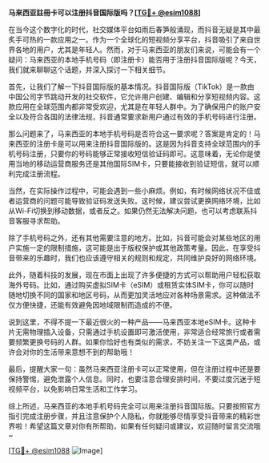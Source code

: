 **马来西亚註冊卡可以注册抖音国际版吗？[[TG💪+ @esim1088](https://t.me/s/esim1088)]**

在当今这个数字化的时代，社交媒体平台如雨后春笋般涌现，而抖音无疑是其中最炙手可热的一款应用之一。作为一个全球化的短视频分享平台，抖音吸引了来自世界各地的用户，尤其是年轻人。然而，对于马来西亚的朋友们来说，可能会有一个疑问：马来西亚的本地手机号码（即注册卡）能否用于注册抖音国际版呢？今天，我们就来聊聊这个话题，并深入探讨一下相关细节。

首先，让我们了解一下抖音国际版的基本情况。抖音国际版（TikTok）是一款由中国公司字节跳动开发的社交软件，它允许用户创建、编辑和分享短视频内容。这款应用在全球范围内都非常受欢迎，尤其是在年轻人群中。为了确保用户的账户安全以及符合各国的法律法规，抖音通常要求新用户通过有效的手机号码进行注册。

那么问题来了，马来西亚的本地手机号码是否符合这一要求呢？答案是肯定的！马来西亚的注册卡是可以用来注册抖音国际版的。这是因为抖音支持全球范围内的手机号码注册，只要你的号码能够正常接收短信验证码即可。这意味着，无论你是使用当地的移动运营商服务还是其他国际SIM卡，只要能接收到验证短信，就可以顺利完成注册流程。

当然，在实际操作过程中，可能会遇到一些小麻烦。例如，有时候网络状况不佳或者运营商的问题可能导致验证码发送失败。这时候，建议尝试更换网络环境，比如从Wi-Fi切换到移动数据，或者反之。如果仍然无法解决问题，也可以考虑联系抖音客服寻求帮助。

除了手机号码之外，还有其他需要注意的地方。比如，抖音可能会对某些地区的用户实施一定的限制措施，这可能是出于版权保护或其他政策考量。因此，在享受抖音带来的乐趣时，我们也应该遵守相关的规则和规定，共同维护良好的网络环境。

此外，随着科技的发展，现在市面上出现了许多便捷的方式可以帮助用户轻松获取海外号码。比如，通过购买虚拟SIM卡（eSIM）或租赁实体SIM卡，你可以随时随地切换不同的国家和地区号码，从而更加灵活地应对各种场景需求。这种做法不仅方便快捷，还能有效避免因地域限制而造成的不便。

说到这里，不得不提一下最近很火的一种产品——马来西亚本地eSIM卡。这种卡片无需物理插入设备，只需通过手机设置即可激活使用，非常适合经常旅行或者需要频繁更换号码的人群。如果你恰好也有类似的需求，不妨关注一下这类产品，或许会对你的生活带来意想不到的帮助哦！

最后，提醒大家一句：虽然马来西亚注册卡可以正常使用，但在注册过程中还是要保持警惕，避免泄露个人信息。同时，也要注意合理安排时间，不要过度沉迷于短视频平台，以免影响日常生活和工作学习。

综上所述，马来西亚的本地手机号码完全可以用来注册抖音国际版。只要按照官方指引完成注册步骤，并且注意保护个人隐私，你就能够尽情享受抖音带来的精彩世界啦！希望这篇文章对你有所帮助，如果有任何疑问或建议，欢迎随时留言交流哦~

[[TG💪+ @esim1088](https://t.me/s/esim1088) ![Image](https://i.postimg.cc/4NQfJmqS/Snipaste-2025-05-13-00-14-12.png)]